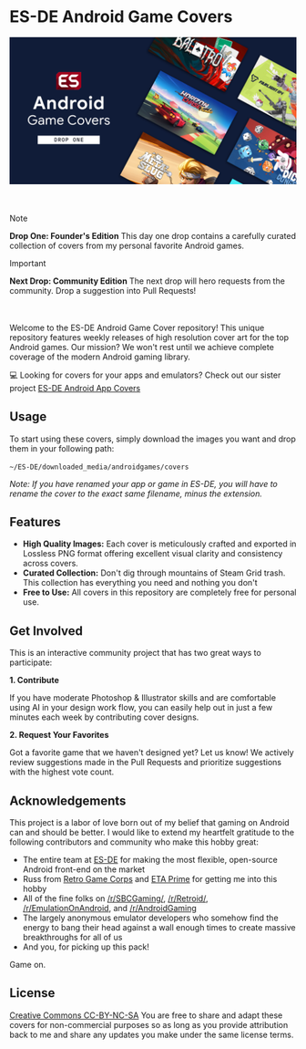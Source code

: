 # ES-DE Android Game Covers
![Collage of high-resolution Android games cover art for ES-DE](https://github.com/nahnotnathan/esde-android-game-covers/blob/main/.github/header-drop1.png?raw=true)
<br><br><br>
> [!NOTE]  
> **Drop One: Founder's Edition** This day one drop contains a carefully curated collection of covers from my personal favorite Android games.


> [!IMPORTANT]
> **Next Drop: Community Edition** The next drop will hero requests from the community. Drop a suggestion into Pull Requests!

\
\
Welcome to the ES-DE Android Game Cover repository! This unique repository features weekly releases of high resolution cover art for the top Android games. Our mission? We won't rest until we achieve complete coverage of the modern Android gaming library.

💻  Looking for covers for your apps and emulators? Check out our sister project [ES-DE Android App Covers](https://github.com/nahnotnathan/esde-android-app-covers/)

## Usage
To start using these covers, simply download the images you want and drop them in your following path:

``` ~/ES-DE/downloaded_media/androidgames/covers ```

*Note: If you have renamed your app or game in ES-DE, you will have to rename the cover to the exact same filename, minus the extension.*

## Features
- **High Quality Images:** Each cover is meticulously crafted and exported in Lossless PNG format offering excellent visual clarity and consistency across covers.
- **Curated Collection:** Don't dig through mountains of Steam Grid trash. This collection has everything you need and nothing you don't
- **Free to Use:** All covers in this repository are completely free for personal use.

## Get Involved
This is an interactive community project that has two great ways to participate:

**1. Contribute**

If you have moderate Photoshop & Illustrator skills and are comfortable using AI in your design work flow, you can easily help out in just a few minutes each week by contributing cover designs.

**2. Request Your Favorites**

Got a favorite game that we haven't designed yet? Let us know! We actively review suggestions made in the Pull Requests and prioritize suggestions with the highest vote count.

## Acknowledgements
This project is a labor of love born out of my belief that gaming on Android can and should be better. I would like to extend my heartfelt gratitude to the following contributors and community who make this hobby great:

- The entire team at [ES-DE](https://gitlab.com/es-de/emulationstation-de) for making the most flexible, open-source Android front-end on the market
- Russ from [Retro Game Corps](https://www.youtube.com/c/RetroGameCorps) and [ETA Prime](https://www.youtube.com/@ETAPRIME) for getting me into this hobby
- All of the fine folks on [/r/SBCGaming/](https://reddit.com/r/sbcgaming/), [/r/Retroid/](https://reddit.com/r/retroid/), [/r/EmulationOnAndroid](https://reddit.com/r/emulationonandroid/), and [/r/AndroidGaming](https://reddit.com/r/androidgaming/)
- The largely anonymous emulator developers who somehow find the energy to bang their head against a wall enough times to create massive breakthroughs for all of us
- And you, for picking up this pack!

Game on.

## License
[Creative Commons CC-BY-NC-SA](https://creativecommons.org/licenses/by-nc-sa/2.0/) You are free to share and adapt these covers for non-commercial purposes so as long as you provide attribution back to me and share any updates you make under the same license terms.
